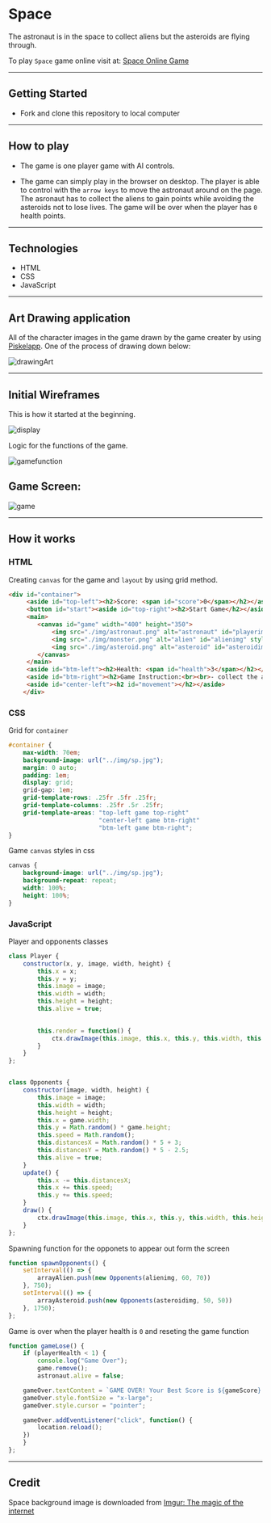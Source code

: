 # Space

The astronaut is in the space to collect aliens but the asteroids are flying through. 

To play `Space` game online visit at: [Space Online Game](https://hninmabalo.github.io/space-project-1-GA-SEI-/)

<hr />

## Getting Started

* Fork and clone this repository to local computer

<hr />

## How to play

* The game is one player game with AI controls. 

* The game can simply play in the browser on desktop. The player is able to control with the `arrow keys` to move the astronaut around on the page. The asronaut has to collect the aliens to gain points while avoiding the asteroids not to lose lives. The game will be over when the player has `0` health points.

<hr />

## Technologies

* HTML 
* CSS
* JavaScript 

<hr />

## Art Drawing application 

All of the character images in the game drawn by the game creater by using [Piskelapp](https://www.piskelapp.com/). One of the process of drawing down below:

![drawingArt](img/asteroid%20piskel.png)

<hr />

## Initial Wireframes 

This is how it started at the beginning. 

![display](img/game%20display%20scratch.png)

Logic for the functions of the game.

![gamefunction](img/game%20function%20scratch%20.png)

## Game Screen:

![game](img/Game%20display.png)

<hr />

## How it works 

### HTML

Creating `canvas` for the game and `layout` by using grid method.

```html
<div id="container">
     <aside id="top-left"><h2>Score: <span id="score">0</span></h2></aside>
     <button id="start"><aside id="top-right"><h2>Start Game</h2></aside></button>
     <main>
        <canvas id="game" width="400" height="350">
            <img src="./img/astronaut.png" alt="astronaut" id="playerimg" style="display: none;"> 
            <img src="./img/monster.png" alt="alien" id="alienimg" style="display: none;" >
            <img src="./img/asteroid.png" alt="asteroid" id="asteroidimg" style="display: none;">
        </canvas>
     </main>
     <aside id="btm-left"><h2>Health: <span id="health">3</span></h2></aside>
     <aside id="btm-right"><h2>Game Instruction:<br><br>- collect the aliens<br>- avoid the asteroids<br> <br>- use arrow keys<br> to control <br>the astronaut</h2></aside>
     <aside id="center-left"><h2 id="movement"></h2></aside>
    </div>
```

### CSS

Grid for `container` 

```css
#container {
    max-width: 70em;
    background-image: url("../img/sp.jpg");
    margin: 0 auto;
    padding: 1em;
    display: grid;
    grid-gap: 1em;
    grid-template-rows: .25fr .5fr .25fr;
    grid-template-columns: .25fr .5r .25fr;
    grid-template-areas: "top-left game top-right"
                         "center-left game btm-right"
                         "btm-left game btm-right";
}
```

Game `canvas` styles in css

```css
canvas {
    background-image: url("../img/sp.jpg");
    background-repeat: repeat;
    width: 100%;
    height: 100%;
}
```

### JavaScript

Player and opponents classes

```javascript
class Player {
    constructor(x, y, image, width, height) {
        this.x = x;
        this.y = y;
        this.image = image;
        this.width = width;
        this.height = height;
        this.alive = true;
        

        this.render = function() {
            ctx.drawImage(this.image, this.x, this.y, this.width, this.height);
        }
    }
};


class Opponents {
    constructor(image, width, height) {
        this.image = image;
        this.width = width;
        this.height = height;
        this.x = game.width;
        this.y = Math.random() * game.height;
        this.speed = Math.random();
        this.distancesX = Math.random() * 5 + 3;
        this.distancesY = Math.random() * 5 - 2.5;
        this.alive = true;
    }
    update() {
        this.x -= this.distancesX;
        this.x += this.speed;
        this.y += this.speed;   
    }
    draw() {
        ctx.drawImage(this.image, this.x, this.y, this.width, this.height);
    }
};
```

Spawning function for the opponets to appear out form the screen 

```javascript
function spawnOpponents() {
    setInterval(() => {
        arrayAlien.push(new Opponents(alienimg, 60, 70))
    }, 750); 
    setInterval(() => {
        arrayAsteroid.push(new Opponents(asteroidimg, 50, 50))
    }, 1750);
};
```

Game is over when the player health is `0` and reseting the game function 

```javascript
function gameLose() {
    if (playerHealth < 1) {
        console.log("Game Over");
        game.remove();
        astronaut.alive = false;

    gameOver.textContent = `GAME OVER! Your Best Score is ${gameScore}! Click here to play again!`;
    gameOver.style.fontSize = "x-large";
    gameOver.style.cursor = "pointer";

    gameOver.addEventListener("click", function() {
        location.reload();
    })
    }
};
```
<hr />

## Credit

Space background image is downloaded from [Imgur: The magic of the internet ](https://imgur.com/YWuotPe.jpg)
